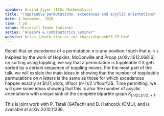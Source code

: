 ```yaml
---
speaker: Arvind Ayyer (IISc Mathematics)
title: "Toppleable permutations, excedances and acyclic orientations"
date: 4 December, 2020
time: 3 pm
venue: Microsoft Teams (online)
series: "Algebra & Combinatorics Seminar"
website: https://math.iisc.ac.in/~khare/algcomb20-23.html
---
```


Recall that an _excedance_ of a permutation $\pi$ is any position
$i$ such that $\pi_i > i$. Inspired by the work of Hopkins, McConville
and Propp (arXiv:1612.06816) on sorting using toppling, we say that a
permutation is toppleable if it gets sorted by a certain sequence of
toppling moves. For the most part of the talk, we will explain the main
ideas in showing that the number of toppleable permutations on $n$ letters
is the same as those for which excedances happen exactly at $\\{1,\dots,
\lfloor (n-1)/2 \rfloor\\}$. Time permitting, we will give some ideas
showing that this is also the number of acyclic orientations with unique
sink of the complete bipartite graph $K_{\lceil n/2 \rceil, \lfloor n/2
\rfloor + 1}$.

This is joint work with P. Tetali (GATech) and D. Hathcock (CMU), and is
available at arXiv:2010.11236.
